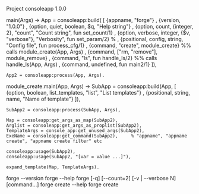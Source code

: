 
Project consoleapp 1.0.0


    
main(Args) ->
    App = consoleapp:build(
            [ {appname, "forge"}
            , {version, "1.0.0"}
            , {option, quiet, boolean, $q, "Help string"}
            , {option, count, {integer, 2}, "count", "Count string", fun set_count/1}
            , {option, verbose, integer, {$v, "verbose"}, "Verbosity", fun set_param/2}
%            , {positional, config, string, "Config file", fun process_cfg/1}
            , {command, "create", module_create}            %% calls module_create(App, Args)
            , {command, ["rm, "remove"], module_remove}
            , {command, "ls", fun handle_ls/2}              %% calls handle_ls(App, Args)
            , {command, undefined, fun main2/1}
            ]),  
                  
    App2 = consoleapp:process(App, Args).    


module_create:main(App, Args) ->
    SubApp = consoleapp:build(App,
                [ {option, boolean, list_templates, "list", "List templates"}
                , {positional, string, name, "Name of template"}
                ]),
            
    SubApp2 = consoleapp:process(SubApp, Args),

    Map = consoleapp:get_args_as_map(SubApp2),
    Arglist = consoleapp:get_args_as_proplist(SubApp2),
    TemplateArgs = console_app:get_unused_args(SubApp2),
    ExeName = consoleapp:get_command(SubApp2),     % "appname", "appname create", "appname create filter" etc
    
    consoleapp:usage(SubApp2),
    consoleapp:usage(SubApp2, "[var = value ...]"),
    
    expand_template(Map, TemplateArgs).

forge --version
forge --help
forge [-q] [--count=2] [-v | --verbose N] [command...]
forge create --help
forge create <template> <args>


appname [options] command * [options] [command] * [options] [commands] *
    

Usage: appname [-q] [--count N] [-v | --verbose X] [command ...]
  command               Command to execute (create, rm, remove, ls)

Usage: appname [options] create [--help] [--list] <name> [var=value ...]
    
    
    
